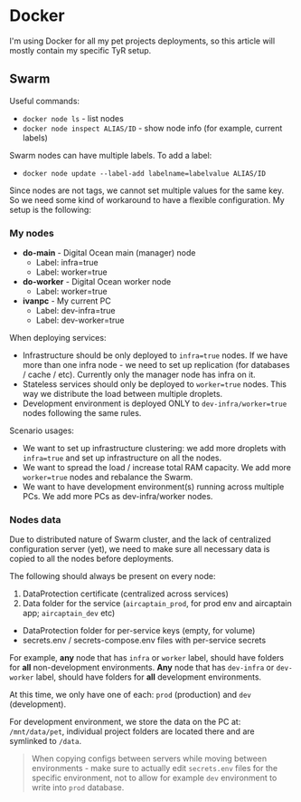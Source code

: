 # Docker

I'm using Docker for all my pet projects deployments, so this article will mostly contain my specific TyR setup.

## Swarm

Useful commands:

- `docker node ls` - list nodes
- `docker node inspect ALIAS/ID` - show node info (for example, current labels)

Swarm nodes can have multiple labels. To add a label:

- `docker node update --label-add labelname=labelvalue ALIAS/ID`

Since nodes are not tags, we cannot set multiple values for the same key. So we need some kind of workaround to have a flexible configuration. My setup is the following:

### My nodes

- **do-main** - Digital Ocean main (manager) node
  - Label: infra=true
  - Label: worker=true
- **do-worker** - Digital Ocean worker node
  - Label: worker=true
- **ivanpc** - My current PC
  - Label: dev-infra=true
  - Label: dev-worker=true

When deploying services:

- Infrastructure should be only deployed to `infra=true` nodes. If we have more than one infra node - we need to set up replication (for databases / cache / etc). Currently only the manager node has infra on it.
- Stateless services should only be deployed to `worker=true` nodes. This way we distribute the load between multiple droplets.
- Development environment is deployed ONLY to `dev-infra/worker=true` nodes following the same rules.

Scenario usages:

- We want to set up infrastructure clustering: we add more droplets with `infra=true` and set up infrastructure on all the nodes.
- We want to spread the load / increase total RAM capacity. We add more `worker=true` nodes and rebalance the Swarm.
- We want to have development environment(s) running across multiple PCs. We add more PCs as dev-infra/worker nodes.

### Nodes data

Due to distributed nature of Swarm cluster, and the lack of centralized configuration server (yet), we need to make sure all necessary data is copied to all the nodes before deployments.

The following should always be present on every node:

1. DataProtection certificate (centralized across services)
2. Data folder for the service (`aircaptain_prod`, for prod env and aircaptain app; `aircaptain_dev` etc)
  - DataProtection folder for per-service keys (empty, for volume)
  - secrets.env / secrets-compose.env files with per-service secrets

For example, **any** node that has `infra` or `worker` label, should have folders for **all** non-development environments. **Any** node that has `dev-infra` or `dev-worker` label, should have folders for **all** development environments.

At this time, we only have one of each: `prod` (production) and `dev` (development).

For development environment, we store the data on the PC at: `/mnt/data/pet`, individual project folders are located there and are symlinked to `/data`.

> When copying configs between servers while moving between environments - make sure to actually edit `secrets.env` files for the specific environment, not to allow for example `dev` environment to write into `prod` database.
